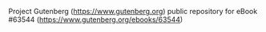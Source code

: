Project Gutenberg (https://www.gutenberg.org) public repository for eBook #63544 (https://www.gutenberg.org/ebooks/63544)
